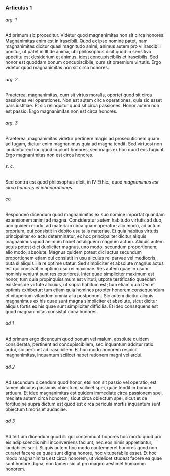 ### Articulus 1

###### arg. 1
Ad primum sic proceditur. Videtur quod magnanimitas non sit circa honores. Magnanimitas enim est in irascibili. Quod ex ipso nomine patet, nam magnanimitas dicitur quasi magnitudo animi; animus autem pro vi irascibili ponitur, ut patet in III de anima, ubi philosophus dicit quod in sensitivo appetitu est desiderium et animus, idest concupiscibilis et irascibilis. Sed honor est quoddam bonum concupiscibile, cum sit praemium virtutis. Ergo videtur quod magnanimitas non sit circa honores.

###### arg. 2
Praeterea, magnanimitas, cum sit virtus moralis, oportet quod sit circa passiones vel operationes. Non est autem circa operationes, quia sic esset pars iustitiae. Et sic relinquitur quod sit circa passiones. Honor autem non est passio. Ergo magnanimitas non est circa honores.

###### arg. 3
Praeterea, magnanimitas videtur pertinere magis ad prosecutionem quam ad fugam, dicitur enim magnanimus quia ad magna tendit. Sed virtuosi non laudantur ex hoc quod cupiunt honores, sed magis ex hoc quod eos fugiunt. Ergo magnanimitas non est circa honores.

###### s. c.
Sed contra est quod philosophus dicit, in IV Ethic., quod *magnanimus est circa honores et inhonorationes*.

###### co.
Respondeo dicendum quod magnanimitas ex suo nomine importat quandam extensionem animi ad magna. Consideratur autem habitudo virtutis ad duo, uno quidem modo, ad materiam circa quam operatur; alio modo, ad actum proprium, qui consistit in debito usu talis materiae. Et quia habitus virtutis principaliter ex actu determinatur, ex hoc principaliter dicitur aliquis magnanimus quod animum habet ad aliquem magnum actum. Aliquis autem actus potest dici dupliciter magnus, uno modo, secundum proportionem; alio modo, absolute. Magnus quidem potest dici actus secundum proportionem etiam qui consistit in usu alicuius rei parvae vel mediocris, puta si aliquis illa re optime utatur. Sed simpliciter et absolute magnus actus est qui consistit in optimo usu rei maximae. Res autem quae in usum hominis veniunt sunt res exteriores. Inter quae simpliciter maximum est honor, tum quia propinquissimum est virtuti, utpote testificatio quaedam existens de virtute alicuius, ut supra habitum est; tum etiam quia Deo et optimis exhibetur; tum etiam quia homines propter honorem consequendum et vituperium vitandum omnia alia postponunt. Sic autem dicitur aliquis magnanimus ex his quae sunt magna simpliciter et absolute, sicut dicitur aliquis fortis ex his quae sunt simpliciter difficilia. Et ideo consequens est quod magnanimitas consistat circa honores.

###### ad 1
Ad primum ergo dicendum quod bonum vel malum, absolute quidem considerata, pertinent ad concupiscibilem, sed inquantum additur ratio ardui, sic pertinet ad irascibilem. Et hoc modo honorem respicit magnanimitas, inquantum scilicet habet rationem magni vel ardui.

###### ad 2
Ad secundum dicendum quod honor, etsi non sit passio vel operatio, est tamen alicuius passionis obiectum, scilicet spei, quae tendit in bonum arduum. Et ideo magnanimitas est quidem immediate circa passionem spei, mediate autem circa honorem, sicut circa obiectum spei, sicut et de fortitudine supra dictum est quod est circa pericula mortis inquantum sunt obiectum timoris et audaciae.

###### ad 3
Ad tertium dicendum quod illi qui contemnunt honores hoc modo quod pro eis adipiscendis nihil inconveniens faciunt, nec eos nimis appretiantur, laudabiles sunt. Si quis autem hoc modo contemneret honores quod non curaret facere ea quae sunt digna honore, hoc vituperabile esset. Et hoc modo magnanimitas est circa honorem, ut videlicet studeat facere ea quae sunt honore digna, non tamen sic ut pro magno aestimet humanum honorem.

